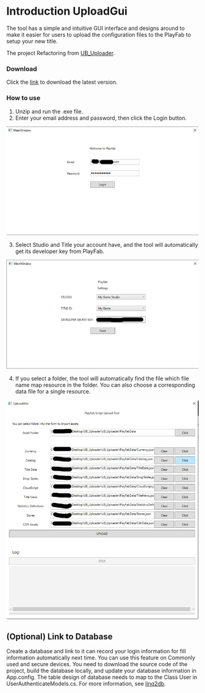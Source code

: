 # Introduction UploadGui

The tool has a  simple and intuitive GUI interface and designs around to make it easier for users to upload the configuration files to the PlayFab to setup your new title.


The project Refactoring from [UB_Uploader](
https://github.com/PlayFab/UnicornBattle/tree/master/UB_Uploader).

### Download

Click the [link](https://github.com/Rockiez/UploadGui/releases) to download the latest version.

### How to use

1. Unzip and run the .exe file.
2. Enter your email address and password, then click the Login button.

![Login](https://github.com/rockiez/UploadGui/raw/master/images/login.jpg)

3. Select Studio and Title your account have, and the tool will automatically get its developer key from PlayFab.

![selectTitl](https://github.com/rockiez/UploadGui/raw/master/images/selectTitle.jpg)

4. If you select a folder, the tool will automatically find the file which file name map resource in the folder. You can also choose a corresponding data file for a single resource.

![Upload](https://github.com/rockiez/UploadGui/raw/master/images/upload.jpg)

## (Optional) Link to Database
Create a database and link to it can record your login information for fill information automatically next time. You can use this feature on Commonly used and secure devices.
You need to download the source code of the project, build the database locally, and update your database information in App.config. The table design of database needs to map to the Class User in UserAuthenticateModels.cs. For more information, see [linq2db](HTTPS://github.com/linq2db/linq2db).

